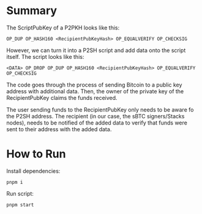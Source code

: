 # Summary

The ScriptPubKey of a P2PKH looks like this:
```
OP_DUP OP_HASH160 <RecipientPubKeyHash> OP_EQUALVERIFY OP_CHECKSIG
```

However, we can turn it into a P2SH script and add data onto the script itself. The script looks like this:
```
<DATA> OP_DROP OP_DUP OP_HASH160 <RecipientPubKeyHash> OP_EQUALVERIFY OP_CHECKSIG
```

The code goes through the process of sending Bitcoin to a public key address with additional data. Then, the owner of the private key of the RecipientPubKey claims the funds received.

The user sending funds to the RecipientPubKey only needs to be aware fo the P2SH address.
The recipient (in our case, the sBTC signers/Stacks nodes), needs to be notified of the added data to verify that funds were sent to their address with
the added data.

# How to Run

Install dependencies:
```
pnpm i
```

Run script:
```
pnpm start
```
